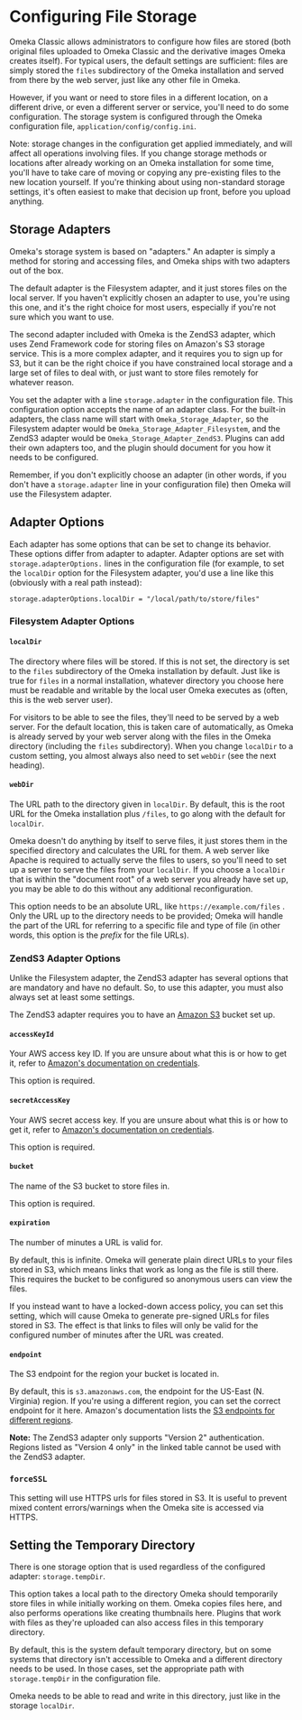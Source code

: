 # Configuring File Storage

Omeka Classic allows administrators to configure how files are stored (both original files uploaded to Omeka Classic and the derivative images Omeka creates itself). For typical users, the default settings are sufficient: files are simply stored the `files` subdirectory of the Omeka installation and served from there by the web server, just like any other file in Omeka.

However, if you want or need to store files in a different location, on a different drive, or even a different server or service, you'll need to do some configuration. The storage system is configured through the Omeka configuration file, `application/config/config.ini`.

Note: storage changes in the configuration get applied immediately, and will affect all operations involving files. If you change storage methods or locations after already working on an Omeka installation for some time, you'll
have to take care of moving or copying any pre-existing files to the new location yourself. If you're thinking about using non-standard storage settings, it's often easiest to make that decision up front, before you upload anything.

## Storage Adapters

Omeka's storage system is based on "adapters." An adapter is simply a method for storing and accessing files, and Omeka ships with two adapters out of the box.

The default adapter is the Filesystem adapter, and it just stores files on the local server. If you haven't explicitly chosen an adapter to use, you're using this one, and it's the right choice for most users, especially if you're not sure which you want to use.

The second adapter included with Omeka is the ZendS3 adapter, which uses Zend Framework code for storing files on Amazon's S3 storage service. This is a more complex adapter, and it requires you to sign up for S3, but it can be the right choice if you have constrained local storage and a large set of files to deal with, or just want to store files remotely for whatever reason.

You set the adapter with a line `storage.adapter` in the configuration file. This configuration option accepts the name of an adapter class. For the built-in adapters, the class name will start with `Omeka_Storage_Adapter`, so the Filesystem adapter would be `Omeka_Storage_Adapter_Filesystem`, and the
ZendS3 adapter would be `Omeka_Storage_Adapter_ZendS3`. Plugins can add their own adapters too, and the plugin should document for you how it needs to be configured.

Remember, if you don't explicitly choose an adapter (in other words, if you don't have a `storage.adapter` line in your configuration file) then Omeka will use the Filesystem adapter.

## Adapter Options

Each adapter has some options that can be set to change its behavior. These
options differ from adapter to adapter. Adapter options are set with
`storage.adapterOptions.` lines in the configuration file (for example, to
set the `localDir` option for the Filesystem adapter, you'd use a line like
this (obviously with a real path instead):

```
storage.adapterOptions.localDir = "/local/path/to/store/files"
```

### Filesystem Adapter Options

#### `localDir`

The directory where files will be stored. If this is not set, the directory
is set to the `files` subdirectory of the Omeka installation by default.
Just like is true for `files` in a normal installation, whatever directory
you choose here must be readable and writable by the local user Omeka
executes as (often, this is the web server user).

For visitors to be able to see the files, they'll need to be served by a
web server. For the default location, this is taken care of automatically,
as Omeka is already served by your web server along with the files in the
Omeka directory (including the `files` subdirectory). When you change
`localDir` to a custom setting, you almost always also need to set `webDir`
(see the next heading).

#### `webDir`

The URL path to the directory given in `localDir`. By default, this is the
root URL for the Omeka installation plus `/files`, to go along with the
default for `localDir`.

Omeka doesn't do anything by itself to serve files, it just stores them
in the specified directory and calculates the URL for them. A web server like
Apache is required to actually serve the files to users, so you'll need to set
up a server to serve the files from your `localDir`. If you choose a `localDir`
that is within the "document root" of a web server you already have set up, you
may be able to do this without any additional reconfiguration.

This option needs to be an absolute URL, like `https://example.com/files` .
Only the URL up to the directory needs to be provided; Omeka will handle the
part of the URL for referring to a specific file and type of file (in other
words, this option is the *prefix* for the file URLs).

### ZendS3 Adapter Options

Unlike the Filesystem adapter, the ZendS3 adapter has several options that are
mandatory and have no default. So, to use this adapter, you must also always
set at least some settings.

The ZendS3 adapter requires you to have an [Amazon S3][3] bucket set up.

#### `accessKeyId`

Your AWS access key ID. If you are unsure about what this is or how to get it,
refer to [Amazon's documentation on credentials][1].

This option is required.

#### `secretAccessKey`

Your AWS secret access key. If you are unsure about what this is or how to get it,
refer to [Amazon's documentation on credentials][1].

This option is required.

#### `bucket`

The name of the S3 bucket to store files in.

This option is required.

#### `expiration`

The number of minutes a URL is valid for.

By default, this is infinite. Omeka will generate plain direct URLs to your files
stored in S3, which means links that work as long as the file is still there. This
requires the bucket to be configured so anonymous users can view the files.

If you instead want to have a locked-down access policy, you can set this setting,
which will cause Omeka to generate pre-signed URLs for files stored in S3. The
effect is that links to files will only be valid for the configured number of
minutes after the URL was created.

#### `endpoint`

The S3 endpoint for the region your bucket is located in.

By default, this is `s3.amazonaws.com`, the endpoint for the US-East (N. Virginia)
region. If you're using a different region, you can set the correct endpoint for it
here. Amazon's documentation lists the [S3 endpoints for different regions][2].

**Note:** The ZendS3 adapter only supports "Version 2" authentication. Regions listed
as "Version 4 only" in the linked table cannot be used with the ZendS3 adapter.

### `forceSSL`

This setting will use HTTPS urls for files stored in S3. It is useful to prevent mixed content errors/warnings when the Omeka site is accessed via HTTPS.

## Setting the Temporary Directory

There is one storage option that is used regardless of the configured adapter:
`storage.tempDir`.

This option takes a local path to the directory Omeka should temporarily store
files in while initially working on them. Omeka copies files here, and also
performs operations like creating thumbnails here. Plugins that work with files
as they're uploaded can also access files in this temporary directory.

By default, this is the system default temporary directory, but on some systems
that directory isn't accessible to Omeka and a different directory needs to be
used. In those cases, set the appropriate path with `storage.tempDir` in the
configuration file.

Omeka needs to be able to read and write in this directory, just like in the
storage `localDir`.

[1]: https://docs.aws.amazon.com/general/latest/gr/aws-sec-cred-types.html#access-keys-and-secret-access-keys
[2]: https://docs.aws.amazon.com/general/latest/gr/rande.html#s3_region
[3]: https://aws.amazon.com/s3/getting-started/
